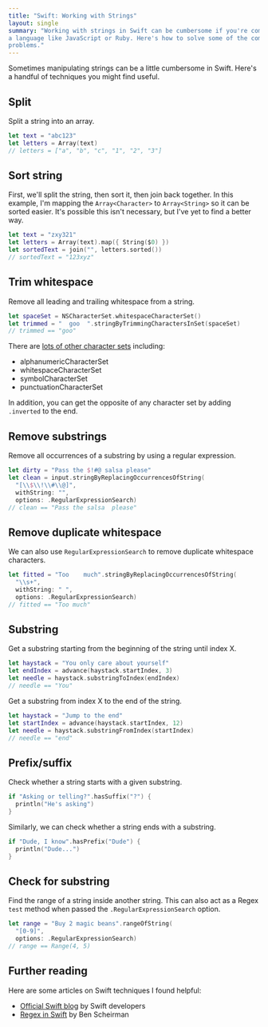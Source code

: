 ```yaml
---
title: "Swift: Working with Strings"
layout: single
summary: "Working with strings in Swift can be cumbersome if you're coming from
a language like JavaScript or Ruby. Here's how to solve some of the common
problems."
---
```


Sometimes manipulating strings can be a little cumbersome in Swift. Here's
a handful of techniques you might find useful.

## Split

Split a string into an array.

```swift
let text = "abc123"
let letters = Array(text)
// letters = ["a", "b", "c", "1", "2", "3"]
```

## Sort string

First, we'll split the string, then sort it, then join back together. In this example, I'm mapping the `Array<Character>` to `Array<String>` so it can be sorted easier. It's possible this isn't necessary, but I've yet to find a better way.

```swift
let text = "zxy321"
let letters = Array(text).map({ String($0) })
let sortedText = join("", letters.sorted())
// sortedText = "123xyz"
```

## Trim whitespace

Remove all leading and trailing whitespace from a string.

```swift
let spaceSet = NSCharacterSet.whitespaceCharacterSet()
let trimmed = "  goo  ".stringByTrimmingCharactersInSet(spaceSet)
// trimmed == "goo"
```

There are [lots of other character
sets](https://developer.apple.com/library/mac/documentation/Cocoa/Reference/Foundation/Classes/nscharacterset_Class/Reference/Reference.html) including:

* alphanumericCharacterSet
* whitespaceCharacterSet
* symbolCharacterSet
* punctuationCharacterSet

In addition, you can get the opposite of any character set by adding `.inverted`
to the end.

## Remove substrings

Remove all occurrences of a substring by using a regular expression.

```swift
let dirty = "Pass the $!#@ salsa please"
let clean = input.stringByReplacingOccurrencesOfString(
  "[\\$\\!\\#\\@]",
  withString: "",
  options: .RegularExpressionSearch)
// clean == "Pass the salsa  please"
```

## Remove duplicate whitespace

We can also use `RegularExpressionSearch` to remove duplicate whitespace characters.

```swift
let fitted = "Too    much".stringByReplacingOccurrencesOfString(
  "\\s+",
  withString: " ",
  options: .RegularExpressionSearch)
// fitted == "Too much"
```

## Substring

Get a substring starting from the beginning of the string until index X.

```swift
let haystack = "You only care about yourself"
let endIndex = advance(haystack.startIndex, 3)
let needle = haystack.substringToIndex(endIndex)
// needle == "You"
```

Get a substring from index X to the end of the string.

```swift
let haystack = "Jump to the end"
let startIndex = advance(haystack.startIndex, 12)
let needle = haystack.substringFromIndex(startIndex)
// needle == "end"
```

## Prefix/suffix

Check whether a string starts with a given substring.

```swift
if "Asking or telling?".hasSuffix("?") {
  println("He's asking")
}
```

Similarly, we can check whether a string ends with a substring.

```swift
if "Dude, I know".hasPrefix("Dude") {
  println("Dude...")
}
```

## Check for substring

Find the range of a string inside another string. This can also act as a Regex `test` method when passed the `.RegularExpressionSearch` option.

```swift
let range = "Buy 2 magic beans".rangeOfString(
  "[0-9]",
  options: .RegularExpressionSearch)
// range == Range(4, 5)
```

## Further reading

Here are some articles on Swift techniques I found helpful:

* [Official Swift blog](https://developer.apple.com/swift/blog/) by Swift
    developers
* [Regex in Swift](http://benscheirman.com/2014/06/regex-in-swift/) by Ben
    Scheirman
